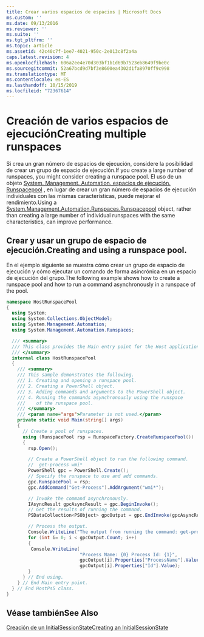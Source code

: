 ```yaml
---
title: Crear varios espacios de espacios | Microsoft Docs
ms.custom: ''
ms.date: 09/13/2016
ms.reviewer: ''
ms.suite: ''
ms.tgt_pltfrm: ''
ms.topic: article
ms.assetid: 42c40c7f-1ee7-4021-950c-2e013c8f2a4a
caps.latest.revision: 4
ms.openlocfilehash: 606a2ee4e70d303bf1b1d69b7523eb8649f9be0c
ms.sourcegitcommit: 52a67bcd9d7bf3e8600ea4302d1fa8970ff9c998
ms.translationtype: MT
ms.contentlocale: es-ES
ms.lasthandoff: 10/15/2019
ms.locfileid: "72367614"
---
```

# <a name="creating-multiple-runspaces"></a><span data-ttu-id="4ef6a-102">Creación de varios espacios de ejecución</span><span class="sxs-lookup"><span data-stu-id="4ef6a-102">Creating multiple runspaces</span></span>

<span data-ttu-id="4ef6a-103">Si crea un gran número de espacios de ejecución, considere la posibilidad de crear un grupo de espacio de ejecución.</span><span class="sxs-lookup"><span data-stu-id="4ef6a-103">If you create a large number of runspaces, you might consider creating a runspace pool.</span></span> <span data-ttu-id="4ef6a-104">El uso de un objeto [System. Management. Automation. espacios de ejecución. Runspacepool](/dotnet/api/System.Management.Automation.Runspaces.RunspacePool) , en lugar de crear un gran número de espacios de ejecución individuales con las mismas características, puede mejorar el rendimiento.</span><span class="sxs-lookup"><span data-stu-id="4ef6a-104">Using a [System.Management.Automation.Runspaces.Runspacepool](/dotnet/api/System.Management.Automation.Runspaces.RunspacePool) object, rather than creating a large number of individual runspaces with the same characteristics, can improve performance.</span></span>

## <a name="creating-and-using-a-runspace-pool"></a><span data-ttu-id="4ef6a-105">Crear y usar un grupo de espacio de ejecución.</span><span class="sxs-lookup"><span data-stu-id="4ef6a-105">Creating and using a runspace pool.</span></span>

 <span data-ttu-id="4ef6a-106">En el ejemplo siguiente se muestra cómo crear un grupo de espacio de ejecución y cómo ejecutar un comando de forma asincrónica en un espacio de ejecución del grupo.</span><span class="sxs-lookup"><span data-stu-id="4ef6a-106">The following example shows how to create a runspace pool and how to run a command asynchronously in a runspace of the pool.</span></span>

```csharp
namespace HostRunspacePool
{
  using System;
  using System.Collections.ObjectModel;
  using System.Management.Automation;
  using System.Management.Automation.Runspaces;

  /// <summary>
  /// This class provides the Main entry point for the Host application.
  /// </summary>
  internal class HostRunspacePool
  {
    /// <summary>
    /// This sample demonstrates the following.
    /// 1. Creating and opening a runspace pool.
    /// 2. Creating a PowerShell object.
    /// 3. Adding commands and arguments to the PowerShell object.
    /// 4. Running the commands asynchronously using the runspace
    ///    of the runspace pool.
    /// </summary>
    /// <param name="args">Parameter is not used.</param>
    private static void Main(string[] args)
    {
      // Create a pool of runspaces.
      using (RunspacePool rsp = RunspaceFactory.CreateRunspacePool())
      {
        rsp.Open();

        // Create a PowerShell object to run the following command.
        //  get-process wmi*
        PowerShell gpc = PowerShell.Create();
        // Specify the runspace to use and add commands.
        gpc.RunspacePool = rsp;
        gpc.AddCommand("Get-Process").AddArgument("wmi*");

        // Invoke the command asynchronously.
        IAsyncResult gpcAsyncResult = gpc.BeginInvoke();
        // Get the results of running the command.
        PSDataCollection<PSObject> gpcOutput = gpc.EndInvoke(gpcAsyncResult);

        // Process the output.
        Console.WriteLine("The output from running the command: get-process wmi*");
        for (int i= 0; i < gpcOutput.Count; i++)
        {
         Console.WriteLine(
                           "Process Name: {0} Process Id: {1}",
                           gpcOutput[i].Properties["ProcessName"].Value,
                           gpcOutput[i].Properties["Id"].Value);
        }
      } // End using.
    } // End Main entry point.
  } // End HostPs5 class.
}
```

## <a name="see-also"></a><span data-ttu-id="4ef6a-107">Véase también</span><span class="sxs-lookup"><span data-stu-id="4ef6a-107">See Also</span></span>

 [<span data-ttu-id="4ef6a-108">Creación de un InitialSessionState</span><span class="sxs-lookup"><span data-stu-id="4ef6a-108">Creating an InitialSessionState</span></span>](./creating-an-initialsessionstate.md)
